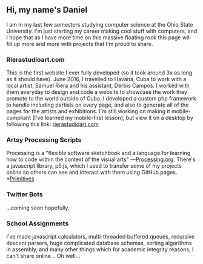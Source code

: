 ## Hi, my name's Daniel
I am in my last few semesters studying computer science at the Ohio State University.  I'm just starting my career making cool stuff with computers, and I hope that as I have more time on this massive floating rock this page will fill up more and more with projects that I'm proud to share.

### Rierastudioart.com
This is the first website I ever fully developed (so it took around 3x as long as it should have).  June 2016, I travelled to Havana, Cuba to work with a local artist, Samuel Riera and his assistant, Derbis Campos.  I worked with them everyday to design and code a website to showcase the work they promote to the world outside of Cuba.  I developed a custom php framework to handle including partials on every page, and also to generate all of the pages for the artists and exhibitions. I'm still working on making it mobile-compliant (I've learned my mobile-first lesson), but view it on a desktop by following this link: [rierastudioart.com](http://www.rierastudioart.com)

### Artsy Processing Scripts
Processing is a "flexible software sketchbook and a language for learning how to code within the context of the visual arts" —[Processing.org](processing.org).  There's a javascript library, p5.js, which I used to transfer some of my projects online so others can see and interact with them using GitHub pages.  
*[Primitives](https://dankrajnak.github.io/primitives)

### Twitter Bots
...coming soon hopefully.

### School Assignments
I've made javascript calculators, multi-threaded buffered queues, recursive descent parsers, huge complicated database schemas, sorting algorithms in assembly, and many other things which for academic integrity reasons, I can't share online... Oh well...
